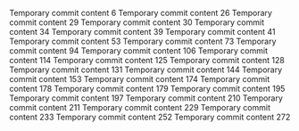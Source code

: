 Temporary commit content 6
Temporary commit content 26
Temporary commit content 29
Temporary commit content 30
Temporary commit content 34
Temporary commit content 39
Temporary commit content 41
Temporary commit content 53
Temporary commit content 73
Temporary commit content 94
Temporary commit content 106
Temporary commit content 114
Temporary commit content 125
Temporary commit content 128
Temporary commit content 131
Temporary commit content 144
Temporary commit content 153
Temporary commit content 174
Temporary commit content 178
Temporary commit content 179
Temporary commit content 195
Temporary commit content 197
Temporary commit content 210
Temporary commit content 211
Temporary commit content 229
Temporary commit content 233
Temporary commit content 252
Temporary commit content 272
